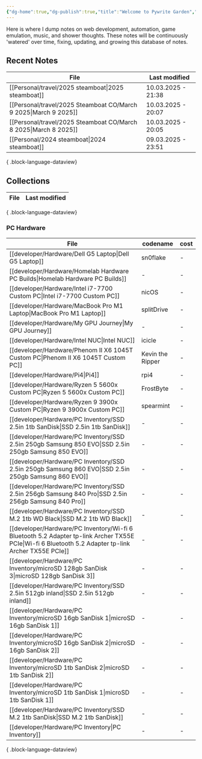 ```yaml
---
{"dg-home":true,"dg-publish":true,"title":"Welcome to Pywrite Garden","permalink":"/index/","tags":["gardenEntry"],"dgPassFrontmatter":true}
---
```



Here is where I dump notes on web development, automation, game emulation, music, and shower thoughts. These notes will be continuously 'watered' over time, fixing, updating, and growing this database of notes. 

## Recent Notes
| File                                                                | Last modified      |
| ------------------------------------------------------------------- | ------------------ |
| [[Personal/travel/2025 steamboat\|2025 steamboat]]               | 10.03.2025 - 21:38 |
| [[Personal/travel/2025 Steamboat CO/March 9 2025\|March 9 2025]] | 10.03.2025 - 20:07 |
| [[Personal/travel/2025 Steamboat CO/March 8 2025\|March 8 2025]] | 10.03.2025 - 20:05 |
| [[Personal/2024 steamboat\|2024 steamboat]]                      | 09.03.2025 - 23:51 |

{ .block-language-dataview}

## Collections
| File | Last modified |
| ---- | ------------- |

{ .block-language-dataview}

### PC Hardware
| File                                                                                                                                                    | codename         | cost |
| ------------------------------------------------------------------------------------------------------------------------------------------------------- | ---------------- | ---- |
| [[developer/Hardware/Dell G5 Laptop\|Dell G5 Laptop]]                                                                                                | sn0flake         | \-   |
| [[developer/Hardware/Homelab Hardware PC Builds\|Homelab Hardware PC Builds]]                                                                        | \-               | \-   |
| [[developer/Hardware/Intel i7-7700 Custom PC\|Intel i7-7700 Custom PC]]                                                                              | nicOS            | \-   |
| [[developer/Hardware/MacBook Pro M1 Laptop\|MacBook Pro M1 Laptop]]                                                                                  | splitDrive       | \-   |
| [[developer/Hardware/My GPU Journey\|My GPU Journey]]                                                                                                | \-               | \-   |
| [[developer/Hardware/Intel NUC\|Intel NUC]]                                                                                                          | icicle           | \-   |
| [[developer/Hardware/Phenom II X6 1045T Custom PC\|Phenom II X6 1045T Custom PC]]                                                                    | Kevin the Ripper | \-   |
| [[developer/Hardware/Pi4\|Pi4]]                                                                                                                      | rpi4             | \-   |
| [[developer/Hardware/Ryzen 5 5600x Custom PC\|Ryzen 5 5600x Custom PC]]                                                                              | FrostByte        | \-   |
| [[developer/Hardware/Ryzen 9 3900x Custom PC\|Ryzen 9 3900x Custom PC]]                                                                              | spearmint        | \-   |
| [[developer/Hardware/PC Inventory/SSD 2.5in 1tb SanDisk\|SSD 2.5in 1tb SanDisk]]                                                                     | \-               | \-   |
| [[developer/Hardware/PC Inventory/SSD 2.5in 250gb Samsung 850 EVO\|SSD 2.5in 250gb Samsung 850 EVO]]                                                 | \-               | \-   |
| [[developer/Hardware/PC Inventory/SSD 2.5in 250gb Samsung 860 EVO\|SSD 2.5in 250gb Samsung 860 EVO]]                                                 | \-               | \-   |
| [[developer/Hardware/PC Inventory/SSD 2.5in 256gb Samsung 840 Pro\|SSD 2.5in 256gb Samsung 840 Pro]]                                                 | \-               | \-   |
| [[developer/Hardware/PC Inventory/SSD M.2 1tb WD Black\|SSD M.2 1tb WD Black]]                                                                       | \-               | \-   |
| [[developer/Hardware/PC Inventory/Wi-fi 6 Bluetooth 5.2 Adapter tp-link Archer TX55E PCIe\|Wi-fi 6 Bluetooth 5.2 Adapter tp-link Archer TX55E PCIe]] | \-               | \-   |
| [[developer/Hardware/PC Inventory/microSD 128gb SanDisk 3\|microSD 128gb SanDisk 3]]                                                                 | \-               | \-   |
| [[developer/Hardware/PC Inventory/SSD 2.5in 512gb inland\|SSD 2.5in 512gb inland]]                                                                   | \-               | \-   |
| [[developer/Hardware/PC Inventory/microSD 16gb SanDisk 1\|microSD 16gb SanDisk 1]]                                                                   | \-               | \-   |
| [[developer/Hardware/PC Inventory/microSD 16gb SanDisk 2\|microSD 16gb SanDisk 2]]                                                                   | \-               | \-   |
| [[developer/Hardware/PC Inventory/microSD 1tb SanDisk 2\|microSD 1tb SanDisk 2]]                                                                     | \-               | \-   |
| [[developer/Hardware/PC Inventory/microSD 1tb SanDisk 1\|microSD 1tb SanDisk 1]]                                                                     | \-               | \-   |
| [[developer/Hardware/PC Inventory/SSD M.2 1tb SanDisk\|SSD M.2 1tb SanDisk]]                                                                         | \-               | \-   |
| [[developer/Hardware/PC Inventory\|PC Inventory]]                                                                                                    | \-               | \-   |

{ .block-language-dataview}

